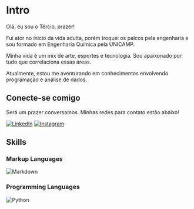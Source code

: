 # Intro

Olá, eu sou o Tércio, prazer!

Fui ator no ínicio da vida adulta, porém troquei os palcos pela engenharia e sou formado em Engenharia Química pela UNICAMP.

Minha vida é um mix de arte, esportes e tecnologia. Sou apaixonado por tudo que correlaciona essas áreas.

Atualmente, estou me aventurando em conhecimentos envolvendo programação e análise de dados.

## Conecte-se comigo

Será um prazer conversamos. 
Minhas redes para contato estão abaixo!

[![LinkedIn](https://img.shields.io/badge/LinkedIn-0077B5?style=for-the-badge&logo=linkedin&logoColor=white)](https://www.linkedin.com/in/terciovitorlima/)
[![Instagram](https://img.shields.io/badge/-Instagram-%23E4405F?style=for-the-badge&logo=instagram&logoColor=white)](https://www.instagram.com/teoovitor/)

## Skills

### Markup Languages
![Markdown](https://img.shields.io/badge/Markdown-000?style=for-the-badge&logo=markdown)

### Programming Languages
![Python](https://img.shields.io/badge/python-3670A0?style=for-the-badge&logo=python&logoColor=ffdd54)
